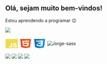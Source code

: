 ##  **Olá, sejam muito bem-vindos!**

Estou aprendendo a programar 😉
</br>

<div>
  <img height="180em" src ="https://github-readme-stats.vercel.app/api?username=JorgeFerreira09&show_icons=true&theme=dark"

<!-- Tecnologias --> 
</div>
  <div style="display: inline_block"><br>
    <img align="center" alt="Jorge-Js" height="30" width="40" src="https://raw.githubusercontent.com/devicons/devicon/master/icons/javascript/javascript-plain.svg">
    <img align="center" alt="Jorge-HTML" height="30" width="40" src="https://raw.githubusercontent.com/devicons/devicon/master/icons/html5/html5-original.svg">
    <img align="center" alt="Jorge-CSS" height="30" width="40" src="https://raw.githubusercontent.com/devicons/devicon/master/icons/css3/css3-original.svg">
    <img align="center" alt="Jorge-sass" height="30" width="40" src="https://cdn.jsdelivr.net/gh/devicons/devicon/icons/sass/sass-original.svg">   
</div>
 
 <br>
 
 <div> 
 <a href=https://www.youtube.com/channel/UCrqFnB9HOh9HST8EhH9a-aA target="_blank"><img src="https://img.shields.io/badge/YouTube-FF0000?style=for-the-badge&logo=youtube&logoColor=white" target="_blank"></a>
  <a href="https://instagram.com/ferreira081993/" target="_blank"><img src="https://img.shields.io/badge/-Instagram-%23E4405F?style=for-the-badge&logo=instagram&logoColor=white" target="_blank"></a>
  <a href = "mailto:ferreirafilho081993@gmail.com"><img src="https://img.shields.io/badge/-Gmail-%23333?style=for-the-badge&logo=gmail&logoColor=white" target="_blank"></a>
  <a href="https://www.linkedin.com/in/jorge-ferreira-843520203/" target="_blank"><img src="https://img.shields.io/badge/-LinkedIn-%230077B5?style=for-the-badge&logo=linkedin&logoColor=white" target="_blank"></a> 
</div>
